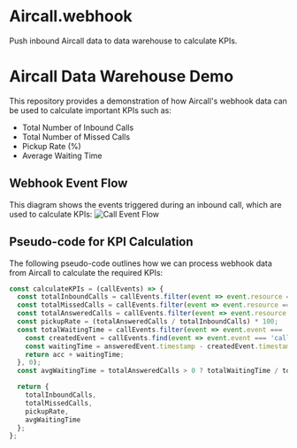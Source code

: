 # Aircall.webhook
Push inbound Aircall data to data warehouse to calculate KPIs.
# Aircall Data Warehouse Demo

This repository provides a demonstration of how Aircall's webhook data can be used to calculate important KPIs such as:
- Total Number of Inbound Calls
- Total Number of Missed Calls
- Pickup Rate (%)
- Average Waiting Time

## Webhook Event Flow
This diagram shows the events triggered during an inbound call, which are used to calculate KPIs:
![Call Event Flow](path/to/diagram)

## Pseudo-code for KPI Calculation

The following pseudo-code outlines how we can process webhook data from Aircall to calculate the required KPIs:

```javascript
const calculateKPIs = (callEvents) => {
  const totalInboundCalls = callEvents.filter(event => event.resource === 'call' && event.event === 'call.created').length;
  const totalMissedCalls = callEvents.filter(event => event.resource === 'call' && event.event === 'call.ended' && !callEvents.some(ansEvent => ansEvent.event === 'call.answered' && ansEvent.data.id === event.data.id)).length;
  const totalAnsweredCalls = callEvents.filter(event => event.resource === 'call' && event.event === 'call.answered').length;
  const pickupRate = (totalAnsweredCalls / totalInboundCalls) * 100;
  const totalWaitingTime = callEvents.filter(event => event.event === 'call.answered').reduce((acc, answeredEvent) => {
    const createdEvent = callEvents.find(event => event.event === 'call.created' && event.data.id === answeredEvent.data.id);
    const waitingTime = answeredEvent.timestamp - createdEvent.timestamp;
    return acc + waitingTime;
  }, 0);
  const avgWaitingTime = totalAnsweredCalls > 0 ? totalWaitingTime / totalAnsweredCalls : 0;

  return {
    totalInboundCalls,
    totalMissedCalls,
    pickupRate,
    avgWaitingTime
  };
};
